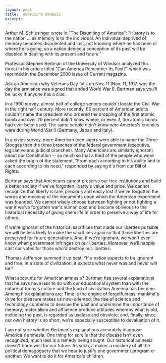 ```yaml
---
layout: post
title:  America's Amnesia
excerpt:
---
```




            

    

            

Arthur M. Schlesinger wrote in "The Disuniting of America": "History is to the nation ... as memory is to the individual. An individual deprived of memory becomes disoriented and lost, not knowing where he has been or where he is going, so a nation denied a conception of its past will be disabled in dealing with its present and future." 


Professor Stephen Bertman of the University of Windsor analyzed this threat in his article titled "Can America Remember Its Past?" which was reprinted in the December 2000 issue of Current magazine. 


Ask an American why Veterans Day falls on Nov. 11 (Nov. 11, 1917, was the day the armistice was signed that ended World War I). Bertman says you'll be lucky if anyone has a clue. 


In a 1990 survey, almost half of college seniors couldn't locate the Civil War in the right half century. More recently, 60 percent of American adults couldn't name the president who ordered the dropping of the first atomic bomb and over 20 percent didn't know where, or even if, the atomic bomb had ever been used. The same people didn't know who America's enemies were during World War II (Germany, Japan and Italy). 


In a civics survey, more American teen-agers were able to name the Three Stooges than the three branches of the federal government (executive, legislative and judicial branches). Many Americans are similarly ignorant about our Constitution -- so much so that a third of the people who were asked the origin of the statement, "From each according to his ability and to each according to his need," responded by saying it's from our Bill of Rights. 


Bertman says that Americans cannot preserve our free institutions and build a better society if we've forgotten liberty's value and price. We cannot recognize that liberty is rare, precious and easily lost if we've forgotten the words and meaning of the documents upon which the American experiment was founded. We cannot wisely choose between fighting or not fighting a war if we've forgotten war's human cost and become oblivious to the historical necessity of giving one's life in order to preserve a way of life for others. 


If we're ignorant of the historical sacrifices that made our liberties possible, we will be less likely to make the sacrifices again so that those liberties are preserved for future generations. And, if we're ignorant, we won't even know when government infringes on our liberties. Moreover, we'll happily cast our votes for those who'd destroy our liberties. 


Thomas Jefferson summed it up best: "If a nation expects to be ignorant and free, in a state of civilization, it expects what never was and never will be." 


What accounts for American amnesia? Bertman has several explanations that he says have less to do with our educational system than with the nature of today's culture and the kind of civilization America has become. Among his explanations are: Time is the engine of forgetfulness; mankind's drive for pleasure makes us now-oriented; the rise of science and technology combines to devalue the past and undermine the importance of memory; materialism and affluence produce attitudes whereby what is old, including the past, is regarded as useless and obsolete; and, finally, since our own history is so short, we're especially susceptible to devaluation of it. 


I am not sure whether Bertman's explanations accurately diagnose America's amnesia. One thing for sure is that the disease isn't even recognized, much less is a remedy being sought. Our historical amnesia doesn't bode well for our future. As such, it makes a mockery of all the political demagoguery that we hear to justify one government program or another: We want to do it for America's children. 

        
